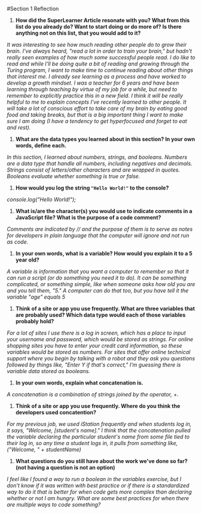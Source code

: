 #Section 1 Reflection


1. **How did the SuperLearner Article resonate with you? What from this list do you already do? Want to start doing or do more of? Is there anything not on this list, that you would add to it?**


*It was interesting to see how much reading other people do to grow their brain. I've always heard, "read a lot in order to train your brain," but hadn't really seen examples of how much some successful people read. I do like to read and while I'll be doing quite a bit of reading and growing through the Turing program, I want to make time to continue reading about other things that interest me. I already see learning as a process and have worked to develop a growth mindset. I was a teacher for 6 years and have been learning through teaching by virtue of my job for a while, but need to remember to explicitly practice this in a new field. I think it will be really helpful to me to explain concepts I've recently learned to other people. It will take a lot of conscious effort to take care of my brain by eating good food and taking breaks, but that is a big important thing I want to make sure I am doing (I have a tendency to get hyperfocused and forget to eat and rest).*


1. **What are the data types you learned about in this section? In your own words, define each.**


*In this section, I learned about numbers, strings, and booleans. Numbers are a data type that handle all numbers, including negatives and decimals. Strings consist of letters/other characters and are wrapped in quotes. Booleans evaluate whether something is true or false.*

1. **How would you log the string `"Hello World!"` to the console?**


*console.log("Hello World!");*


1. **What is/are the character(s) you would use to indicate comments in a JavaScript file? What is the purpose of a code comment?**


*Comments are indicated by // and the purpose of them is to serve as notes for developers in plain language that the computer will ignore and not run as code.*


1. **In your own words, what is a variable? How would you explain it to a 5 year old?**


*A variable is information that you want a computer to remember so that it can run a script (or do something you need it to do). It can be something complicated, or something simple, like when someone asks how old you are and you tell them, "5." A computer can do that too, but you have tell it the variable "age" equals 5*


1. **Think of a site or app you use frequently. What are three variables that are probably used? Which data type would each of those variables probably hold?**


*For a lot of sites I use there is a log in screen, which has a place to input your username and password, which would be stored as strings. For online shopping sites you have to enter your credit card information, so these variables would be stored as numbers. For sites that offer online technical support where you begin by talking with a robot and they ask you questions followed by things like, "Enter Y if that's correct," I'm guessing there is variable data stored as booleans.*


1. **In your own words, explain what concatenation is.**


*A concatenation is a combination of strings joined by the operator, +.*


1. **Think of a site or app you use frequently. Where do you think the developers used concatention?**


*For my previous job, we used iStation frequently and when students log in, it says, "Welcome, [student's name]." I think that the concatenation pulled the variable declaring the particular student's name from some file tied to their log in, so any time a student logs in, it pulls from something like, ("Welcome, " + studentName)*


1. **What questions do you still have about the work we've done so far? (not having a question is not an option)**


*I feel like I found a way to run a boolean in the variables exercise, but I don't know if it was written with best practice or if there is a standardized way to do it that is better for when code gets more complex than declaring whether or not I am hungry. What are some best practices for when there are multiple ways to code something?*
